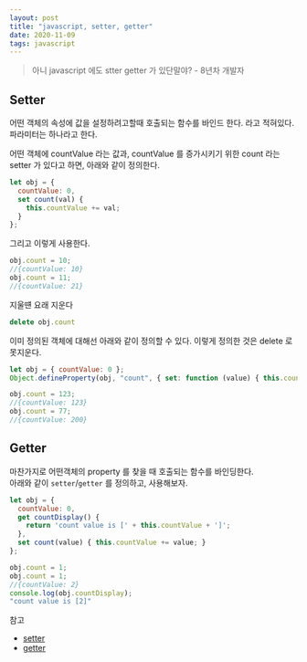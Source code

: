 ```yaml
---
layout: post
title: "javascript, setter, getter"
date: 2020-11-09
tags: javascript
---
```


> 아니 javascript 에도 stter getter 가 있단말야? - 8년차 개발자

## Setter

어떤 객체의 속성에 값을 설정하려고할때 호출되는 함수를 바인드 한다. 라고 적혀있다.
파라미터는 하나라고 한다.

어떤 객체에 countValue 라는 값과, countValue 를 증가시키기 위한 count 라는 setter 가 있다고 하면, 아래와 같이 정의한다.
``` javascript
let obj = {
  countValue: 0,
  set count(val) {
    this.countValue += val;
  }
};
```

그리고 이렇게 사용한다.
``` javascript
obj.count = 10;
//{countValue: 10}
obj.count = 11;
//{countValue: 21}
```

지울떈 요래 지운다

``` javascript
delete obj.count
```

이미 정의된 객체에 대해선 아래와 같이 정의할 수 있다. 이렇게 정의한 것은 delete 로 못지운다.
``` javascript
let obj = { countValue: 0 };
Object.defineProperty(obj, "count", { set: function (value) { this.countValue += value; } });

obj.count = 123;
//{countValue: 123}
obj.count = 77;
//{countValue: 200}
```

## Getter

마찬가지로 어떤객체의 property 를 찾을 때 호출되는 함수를 바인딩한다.  
아래와 같이 `setter`/`getter` 를 정의하고, 사용해보자.

``` javascript
let obj = {
  countValue: 0,
  get countDisplay() {
    return 'count value is [' + this.countValue + ']';
  },
  set count(value) { this.countValue += value; }
};

obj.count = 1;
obj.count = 1;
//{countValue: 2}
console.log(obj.countDisplay);
"count value is [2]"
```

참고
- [setter](https://developer.mozilla.org/ko/docs/Web/JavaScript/Reference/Functions/set)
- [getter](https://developer.mozilla.org/en-US/docs/Web/JavaScript/Reference/Functions/get)
